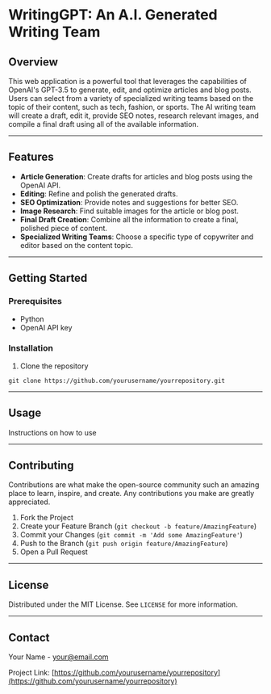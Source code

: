 # WritingGPT: An A.I. Generated Writing Team

## Overview

This web application is a powerful tool that leverages the capabilities of OpenAI's GPT-3.5 to generate, edit, and optimize articles and blog posts. Users can select from a variety of specialized writing teams based on the topic of their content, such as tech, fashion, or sports. The AI writing team will create a draft, edit it, provide SEO notes, research relevant images, and compile a final draft using all of the available information.

---

## Features

- **Article Generation**: Create drafts for articles and blog posts using the OpenAI API.
- **Editing**: Refine and polish the generated drafts.
- **SEO Optimization**: Provide notes and suggestions for better SEO.
- **Image Research**: Find suitable images for the article or blog post.
- **Final Draft Creation**: Combine all the information to create a final, polished piece of content.
- **Specialized Writing Teams**: Choose a specific type of copywriter and editor based on the content topic.

---

## Getting Started

### Prerequisites

- Python
- OpenAI API key

### Installation

1. Clone the repository

```
git clone https://github.com/yourusername/yourrepository.git
```

---

## Usage

Instructions on how to use

---

## Contributing

Contributions are what make the open-source community such an amazing place to learn, inspire, and create. Any contributions you make are greatly appreciated.

1. Fork the Project
2. Create your Feature Branch (`git checkout -b feature/AmazingFeature`)
3. Commit your Changes (`git commit -m 'Add some AmazingFeature'`)
4. Push to the Branch (`git push origin feature/AmazingFeature`)
5. Open a Pull Request

---

## License

Distributed under the MIT License. See `LICENSE` for more information.

---

## Contact

Your Name - your@email.com

Project Link: [https://github.com/yourusername/yourrepository](https://github.com/yourusername/yourrepository)
